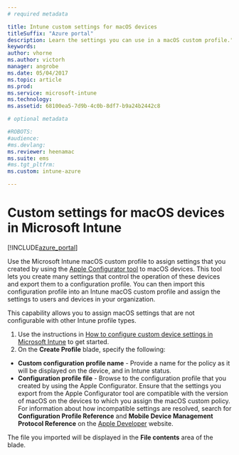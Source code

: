 ```yaml
---
# required metadata

title: Intune custom settings for macOS devices
titleSuffix: "Azure portal"
description: Learn the settings you can use in a macOS custom profile."
keywords:
author: vhorne
ms.author: victorh
manager: angrobe
ms.date: 05/04/2017
ms.topic: article
ms.prod:
ms.service: microsoft-intune
ms.technology:
ms.assetid: 68100ea5-7d9b-4c0b-8df7-b9a24b2442c8

# optional metadata

#ROBOTS:
#audience:
#ms.devlang:
ms.reviewer: heenamac
ms.suite: ems
#ms.tgt_pltfrm:
ms.custom: intune-azure

---
```


# Custom settings for macOS devices in Microsoft Intune

[!INCLUDE[azure_portal](./includes/azure_portal.md)]

Use the Microsoft Intune macOS custom profile to assign settings that you created by using the [Apple Configurator tool](https://itunes.apple.com/app/apple-configurator-2/id1037126344?mt=12) to macOS devices. This tool lets you create many settings that control the operation of these devices and export them to a configuration profile. You can then import this configuration profile into an Intune macOS custom profile and assign the settings to users and devices in your organization.

This capability allows you to assign macOS settings that are not configurable with other Intune profile types.


1. Use the instructions in [How to configure custom device settings in Microsoft Intune](custom-settings-configure.md) to get started.
2. On the **Create Profile** blade, specify the following:

- **Custom configuration profile name** - Provide a name for the policy as it will be displayed on the device, and in Intune status.
- **Configuration profile file** - Browse to the configuration profile that you created by using the Apple Configurator.
Ensure that the settings you export from the Apple Configurator tool are compatible with the version of macOS on the devices to which you assign the macOS custom policy. For information about how incompatible settings are resolved, search for **Configuration Profile Reference** and **Mobile Device Management Protocol Reference** on the [Apple Developer](https://developer.apple.com/) website.

The file you imported will be displayed in the **File contents** area of the blade.
